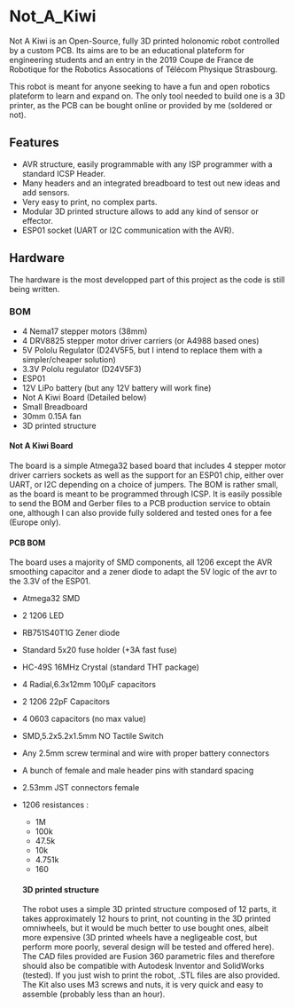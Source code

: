 # Not_A_Kiwi
Not A Kiwi is an Open-Source, fully 3D printed holonomic robot controlled by a custom PCB. Its aims are to be an educational plateform for engineering students and an entry in the 2019 Coupe de France de Robotique for the Robotics Assocations of Télécom Physique Strasbourg.

This robot is meant for anyone seeking to have a fun and open robotics plateform to learn and expand on. The only tool needed to build one is a 3D printer, as the PCB can be bought online or provided by me (soldered or not).

## Features
- AVR structure, easily programmable with any ISP programmer with a standard ICSP Header.
- Many headers and an integrated breadboard to test out new ideas and add sensors.
- Very easy to print, no complex parts.
- Modular 3D printed structure allows to add any kind of sensor or effector.
- ESP01 socket (UART or I2C communication with the AVR).

## Hardware
The hardware is the most developped part of this project as the code is still being written.

### BOM
- 4 Nema17 stepper motors (38mm)
- 4 DRV8825 stepper motor driver carriers (or A4988 based ones)
- 5V Pololu Regulator (D24V5F5, but I intend to replace them with a simpler/cheaper solution)
- 3.3V Pololu regulator (D24V5F3)
- ESP01
- 12V LiPo battery (but any 12V battery will work fine)
- Not A Kiwi Board (Detailed below)
- Small Breadboard
- 30mm 0.15A fan
- 3D printed structure

#### Not A Kiwi Board
The board is a simple Atmega32 based board that includes 4 stepper motor driver carriers sockets as well as the support for an ESP01 chip, either over UART, or I2C depending on a choice of jumpers. The BOM is rather small, as the board is meant to be programmed through ICSP. It is easily possible to send the BOM and Gerber files to a PCB production service to obtain one, although I can also provide fully soldered and tested ones for a fee (Europe only).

#### PCB BOM
The board uses a majority of SMD components, all 1206 except the AVR smoothing capacitor and a zener diode to adapt the 5V logic of the avr to the 3.3V of the ESP01. 

- Atmega32 SMD
- 2 1206 LED
- RB751S40T1G Zener diode

- Standard 5x20 fuse holder (+3A fast fuse)
- HC-49S 16MHz Crystal (standard THT package)
- 4 Radial,6.3x12mm 100µF capacitors
- 2 1206 22pF Capacitors
- 4 0603 capacitors (no max value)
- SMD,5.2x5.2x1.5mm NO Tactile Switch
- Any 2.5mm screw terminal and wire with proper battery connectors
- A bunch of female and male header pins with standard spacing
- 2.53mm JST connectors female

- 1206 resistances : 
  - 1M
  - 100k 
  - 47.5k
  - 10k
  - 4.751k  
  - 160
  
  #### 3D printed structure
  
  The robot uses a simple 3D printed structure composed of 12 parts, it takes approximately 12 hours to print, not counting in the 3D printed omniwheels, but it would be much better to use bought ones, albeit more expensive (3D printed wheels have a negligeable cost, but perform more poorly, several design will be tested and offered here).
  The CAD files provided are Fusion 360 parametric files and therefore should also be compatible with Autodesk Inventor and SolidWorks (tested). If you just wish to print the robot, .STL files are also provided. The Kit also uses M3 screws and nuts, it is very quick and easy to assemble (probably less than an hour).
